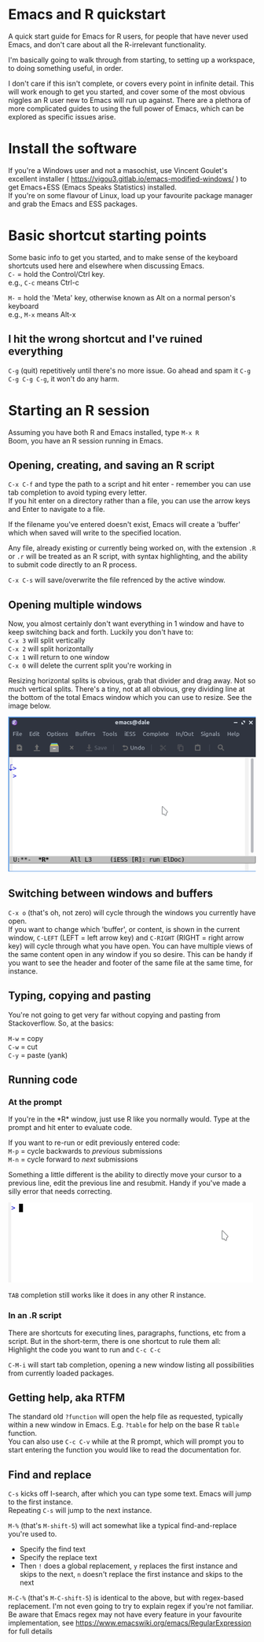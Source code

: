 # Emacs and R quickstart

A quick start guide for Emacs for R users, for people that have never used Emacs, and don't care about all the R-irrelevant functionality.

I'm basically going to walk through from starting, to setting up a workspace, to doing something useful, in order.

I don't care if this isn't complete, or covers every point in infinite detail. This will work enough to get you started, and cover some of the most obvious niggles an R user new to Emacs will run up against. There are a plethora of more complicated guides to using the full power of Emacs, which can be explored as specific issues arise.

# Install the software

If you're a Windows user and not a masochist, use Vincent Goulet's excellent installer ( https://vigou3.gitlab.io/emacs-modified-windows/ ) to get Emacs+ESS (Emacs Speaks Statistics) installed.  
If you're on some flavour of Linux, load up your favourite package manager and grab the Emacs and ESS packages.

# Basic shortcut starting points

Some basic info to get you started, and to make sense of the keyboard shortcuts used here and elsewhere when discussing Emacs.  
`C-` = hold the Control/Ctrl key.  
e.g., `C-c` means Ctrl-c

`M-` = hold the 'Meta' key, otherwise known as Alt on a normal person's keyboard  
e.g., `M-x` means Alt-x

## I hit the wrong shortcut and I've ruined everything

`C-g` (quit) repetitively until there's no more issue. Go ahead and spam it `C-g C-g C-g C-g`, it won't do any harm.

# Starting an R session

Assuming you have both R and Emacs installed, type `M-x R`  
Boom, you have an R session running in Emacs.

## Opening, creating, and saving an R script

`C-x C-f` and type the path to a script and hit enter - remember you can use tab completion to avoid typing every letter.  
If you hit enter on a directory rather than a file, you can use the arrow keys and Enter to navigate to a file.  

If the filename you've entered doesn't exist, Emacs will create a 'buffer' which when saved will write to the specified location.

Any file, already existing or currently being worked on, with the extension `.R` or `.r` will be treated as an R script, with syntax highlighting, and the ability to submit code directly to an R process.

`C-x C-s` will save/overwrite the file refrenced by the active window.

## Opening multiple windows

Now, you almost certainly don't want everything in 1 window and have to keep switching back and forth. Luckily you don't have to:  
`C-x 3` will split vertically  
`C-x 2` will split horizontally  
`C-x 1` will return to one window  
`C-x 0` will delete the current split you're working in  

Resizing horizontal splits is obvious, grab that divider and drag away. Not so much vertical splits. There's a tiny, not at all obvious, grey dividing line at the bottom of the total Emacs window which you can use to resize. See the image below.

![Alt](/window_resizing.gif "Creating and resizing windows")


## Switching between windows and buffers

`C-x o` (that's oh, not zero) will cycle through the windows you currently have open.  
If you want to change which 'buffer', or content, is shown in the current window, `C-LEFT` (LEFT = left arrow key) and `C-RIGHT` (RIGHT = right arrow key) will cycle through what you have open. You can have multiple views of the same content open in any window if you so desire. This can be handy if you want to see the header and footer of the same file at the same time, for instance.

## Typing, copying and pasting

You're not going to get very far without copying and pasting from Stackoverflow. So, at the basics:

`M-w` = copy  
`C-w` = cut  
`C-y` = paste (yank)  

## Running code

### At the prompt
If you're in the \*R\* window, just use R like you normally would. Type at the prompt and hit enter to evaluate code.

If you want to re-run or edit previously entered code:  
`M-p` = cycle backwards to *previous* submissions  
`M-n` = cycle forward to *next* submissions  

Something a little different is the ability to directly move your cursor to a previous line, edit the previous line and resubmit. Handy if you've made a silly error that needs correcting.

![Alt](/04-correct.gif "Correcting a line above")

`TAB` completion still works like it does in any other R instance.

### In an .R script

There are shortcuts for executing lines, paragraphs, functions, etc from a script. But in the short-term, there is one shortcut to rule them all:  
Highlight the code you want to run and `C-c C-c`

`C-M-i` will start tab completion, opening a new window listing all possibilities from currently loaded packages.

## Getting help, aka RTFM

The standard old `?function` will open the help file as requested, typically within a new window in Emacs. E.g. `?table` for help on the base R `table` function.  
You can also use `C-c C-v` while at the R prompt, which will prompt you to start entering the function you would like to read the documentation for.

## Find and replace

`C-s` kicks off I-search, after which you can type some text. Emacs will jump to the first instance.  
Repeating `C-s` will jump to the next instance.

`M-%` (that's `M-shift-5`) will act somewhat like a typical find-and-replace you're used to.
- Specify the find text
- Specify the replace text
- Then `!` does a global replacement, `y` replaces the first instance and skips to the next, `n` doesn't replace the first instance and skips to the next

`M-C-%` (that's `M-C-shift-5`) is identical to the above, but with regex-based replacement. I'm not even going to try to explain regex if you're not familiar. Be aware that Emacs regex may not have every feature in your favourite implementation, see https://www.emacswiki.org/emacs/RegularExpression for full details
